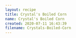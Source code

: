 ```yaml
---
layout: recipe
title: Crystal's Boiled Corn
name: Crystal's Boiled Corn
created: 2020-07-11 16:43:39
filename: Crystals-Boiled-Corn
---
```

